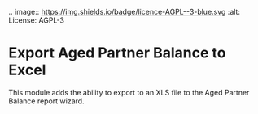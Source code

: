 .. image:: https://img.shields.io/badge/licence-AGPL--3-blue.svg
    :alt: License: AGPL-3

Export Aged Partner Balance to Excel
====================================

This module adds the ability to export to an XLS file to the Aged Partner Balance report wizard.
